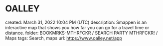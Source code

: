 # OALLEY

created: March 31, 2022 10:04 PM (UTC)
description: Smappen is an interactive map that shows you how far you can go for a travel time or distance.
folder: BOOKMRKS-MTHRFCKR / SEARCH PARTY MTHRFCKR! / Maps
tags: Search, maps
url: https://www.oalley.net/app